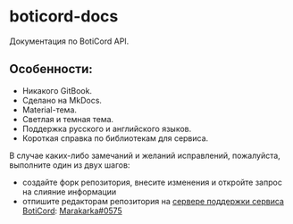 # boticord-docs
Документация по BotiCord API.

## Особенности:
- Никакого GitBook.
- Сделано на MkDocs.
- Material-тема.
- Светлая и темная тема.
- Поддержка русского и английского языков.
- Короткая справка по библиотекам для сервиса.

В случае каких-либо замечаний и желаний исправлений, пожалуйста, выполните один из двух шагов:
* создайте форк репозитория, внесите изменения и откройте запрос на слияние информации
* отпишите редакторам репозитория на [сервере поддержки сервиса BotiСord](https://boticord.top/discord): [Marakarka#0575](https://boticord.top/profile/585766846268047370)
